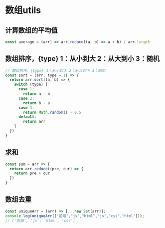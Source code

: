 # 数组utils

## 计算数组的平均值

``` js
const average = (arr) => arr.reduce((a, b) => a + b) / arr.length
```

## 数组排序，{type} 1：从小到大 2：从大到小 3：随机

``` js
// 数组排序，{type} 1：从小到大 2：从大到小 3：随机
const sort = (arr, type = 1) => {
  return arr.sort((a, b) => {
    switch (type) {
      case 1:
        return a - b
      case 2:
        return b - a
      case 3:
        return Math.random() - 0.5
      default:
        return arr
    }
  })
}

```

## 求和

```javascript
const sum = arr => {
  return arr.reduce((pre, cur) => {
    return pre + cur
  })
}

```

## 数组去重

```javascript
const uniqueArr = (arr) => [...new Set(arr)];
console.log(uniqueArr(["前端","js","html","js","css","html"]));
// ['前端', 'js', 'html', 'css']
```
